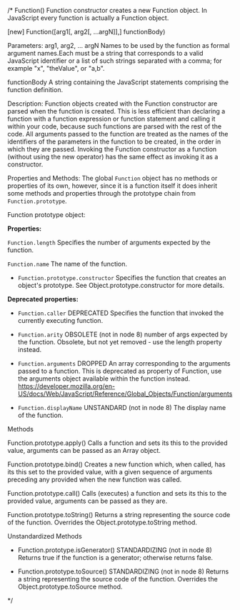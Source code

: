 /*
Function()
Function constructor creates a new Function object.
In JavaScript every function is actually a Function object.

[new] Function([arg1[, arg2[, ...argN]],] functionBody)

Parameters:
arg1, arg2, ... argN
    Names to be used by the function as formal argument names.Each must be a string that corresponds to a valid JavaScript identifier or a list of such strings separated with a comma; for example "x", "theValue", or "a,b".

functionBody
    A string containing the JavaScript statements comprising the function definition.

Description:
    Function objects created with the Function constructor are parsed when the function is created. This is less efficient than declaring a function with a function expression or function statement and calling it within your code, because such functions are parsed with the rest of the code.
    All arguments passed to the function are treated as the names of the identifiers of the parameters in the function to be created, in the order in which they are passed.
    Invoking the Function constructor as a function (without using the new operator) has the same effect as invoking it as a constructor.


Properties and Methods:
The global `Function` object has no methods or properties of its own, however, since it is a function itself it does inherit some methods and properties through the prototype chain from `Function.prototype`.


Function prototype object:

**Properties:**

`Function.length`
    Specifies the number of arguments expected by the function.

`Function.name`
    The name of the function.

*  `Function.prototype.constructor`
    Specifies the function that creates an object's prototype. See Object.prototype.constructor for more details.

**Deprecated properties:**

* `Function.caller` DEPRECATED
    Specifies the function that invoked the currently executing function.

* `Function.arity` OBSOLETE (not in node 8)
    number of args expected by the function. Obsolete, but not yet removed - use the length property instead.

* `Function.arguments` DROPPED
    An array corresponding to the arguments passed to a function. This is deprecated as property of Function, use the arguments object available within the function instead.
    https://developer.mozilla.org/en-US/docs/Web/JavaScript/Reference/Global_Objects/Function/arguments

* `Function.displayName` UNSTANDARD (not in node 8)
    The display name of the function.



Methods

Function.prototype.apply()
    Calls a function and sets its this to the provided value, arguments can be passed as an Array object.

Function.prototype.bind()
    Creates a new function which, when called, has its this set to the provided value, with a given sequence of arguments preceding any provided when the new function was called.

Function.prototype.call()
    Calls (executes) a function and sets its this to the provided value, arguments can be passed as they are.

Function.prototype.toString()
    Returns a string representing the source code of the function. Overrides the Object.prototype.toString method.


Unstandardized Methods

* Function.prototype.isGenerator() STANDARDIZING (not in node 8)
    Returns true if the function is a generator; otherwise returns false.

* Function.prototype.toSource() STANDARDIZING (not in node 8)
    Returns a string representing the source code of the function. Overrides the Object.prototype.toSource method.

*/

